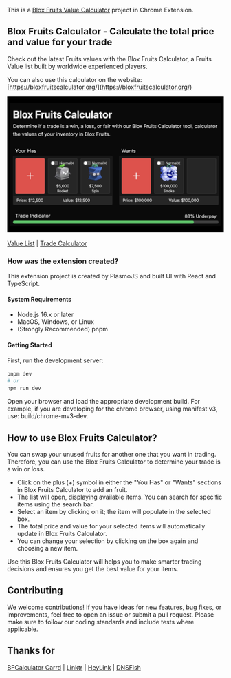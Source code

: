 This is a [Blox Fruits Value Calculator](https://bloxfruitscalculator.org/) project in Chrome Extension.

## Blox Fruits Calculator - Calculate the total price and value for your trade

Check out the latest Fruits values with the Blox Fruits Calculator, a Fruits Value list built by worldwide experienced players.

You can also use this calculator on the website: [https://bloxfruitscalculator.org/](https://bloxfruitscalculator.org/)

![BLox Fruits Calculator](https://github.com/ZissyW/blox-fruit-calculator/blob/master/extension-cover.png)

[Value List](https://bloxfruitscalculator.org/values) | [Trade Calculator](https://bloxfruitscalculator.org/)

### How was the extension created?

This extension project is created by PlasmoJS and built UI with React and TypeScript.

#### System Requirements

- Node.js 16.x or later
- MacOS, Windows, or Linux
- (Strongly Recommended) pnpm

#### Getting Started

First, run the development server:

``` bash
pnpm dev
# or
npm run dev
```

Open your browser and load the appropriate development build. For example, if you are developing for the chrome browser, using manifest v3, use: build/chrome-mv3-dev.

## How to use Blox Fruits Calculator?

You can swap your unused fruits for another one that you want in trading. Therefore, you can use the Blox Fruits Calculator to determine your trade is a win or loss.

- Click on the plus (+) symbol in either the "You Has" or "Wants" sections in Blox Fruits Calculator to add an fruit.
- The list will open, displaying available items. You can search for specific items using the search bar.
- Select an item by clicking on it; the item will populate in the selected box.
- The total price and value for your selected items will automatically update in Blox Fruits Calculator.
- You can change your selection by clicking on the box again and choosing a new item.

Use this Blox Fruits Calculator will helps you to make smarter trading decisions and ensures you get the best value for your items.

## Contributing

We welcome contributions! If you have ideas for new features, bug fixes, or improvements, feel free to open an issue or submit a pull request. Please make sure to follow our coding standards and include tests where applicable.

## Thanks for

[BFCalculator Carrd](https://bfcalculator.carrd.co/) | [Linktr](https://linktr.ee/bfcalculator) | [HeyLink](https://heylink.me/bfcalculator) | [DNSFish](https://dns.fish/lookup/bloxfruitscalculator.org)